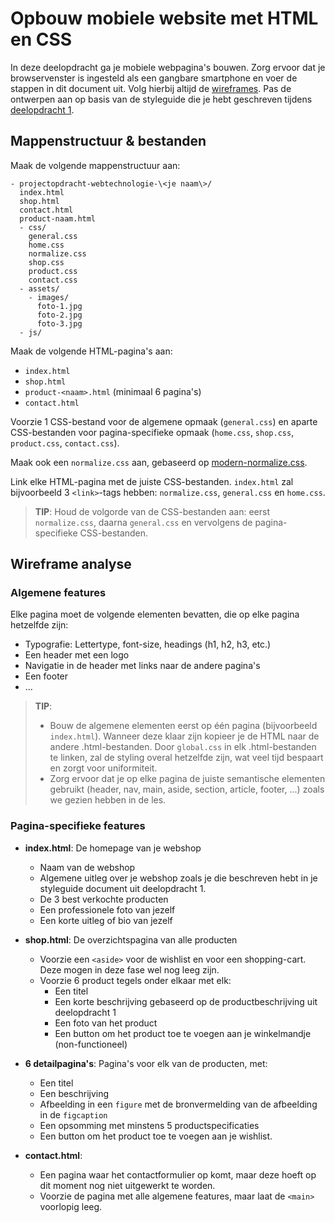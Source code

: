 # Opbouw mobiele website met HTML en CSS

In deze deelopdracht ga je mobiele webpagina's bouwen. Zorg ervoor dat je browservenster is ingesteld als een gangbare smartphone en voer de stappen in dit document uit. Volg hierbij altijd de [wireframes](algemeen.md#wireframes). Pas de ontwerpen aan op basis van de styleguide die je hebt geschreven tijdens [deelopdracht 1](deelopdracht-1-concept-content.md).


## Mappenstructuur & bestanden

Maak de volgende mappenstructuur aan:

```
- projectopdracht-webtechnologie-\<je naam\>/
  index.html
  shop.html
  contact.html
  product-naam.html
  - css/
    general.css
    home.css
    normalize.css
    shop.css
    product.css
    contact.css
  - assets/
    - images/
      foto-1.jpg
      foto-2.jpg
      foto-3.jpg
  - js/
 ``` 
Maak de volgende HTML-pagina's aan:

- `index.html`
- `shop.html`
- `product-<naam>.html` (minimaal 6 pagina's)
- `contact.html`

Voorzie 1 CSS-bestand voor de algemene opmaak (`general.css`) en aparte CSS-bestanden voor pagina-specifieke opmaak (`home.css`, `shop.css`, `product.css`, `contact.css`).

Maak ook een `normalize.css` aan, gebaseerd op [modern-normalize.css](https://github.com/sindresorhus/modern-normalize).

Link elke HTML-pagina met de juiste CSS-bestanden. `index.html` zal bijvoorbeeld 3 `<link>`-tags hebben: `normalize.css`, `general.css` en `home.css`.

> **TIP**: Houd de volgorde van de CSS-bestanden aan: eerst `normalize.css`, daarna `general.css` en vervolgens de pagina-specifieke CSS-bestanden.


## Wireframe analyse 
### Algemene features

Elke pagina moet de volgende elementen bevatten, die op elke pagina hetzelfde zijn:

- Typografie: Lettertype, font-size, headings (h1, h2, h3, etc.)
- Een header met een logo
- Navigatie in de header met links naar de andere pagina's
- Een footer
- ...

> **TIP**: 
> - Bouw de algemene elementen eerst op één pagina (bijvoorbeeld `index.html`). Wanneer deze klaar zijn kopieer je de HTML naar de andere .html-bestanden. Door `global.css` in elk .html-bestanden te linken, zal de styling overal hetzelfde zijn, wat veel tijd bespaart en zorgt voor uniformiteit.
> - Zorg ervoor dat je op elke pagina de juiste semantische elementen gebruikt (header, nav, main, aside, section, article, footer, ...) zoals we gezien hebben in de les.

### Pagina-specifieke features

- **index.html**: De homepage van je webshop
  - Naam van de webshop
  - Algemene uitleg over je webshop zoals je die beschreven hebt in je styleguide document uit deelopdracht 1.
  - De 3 best verkochte producten
  - Een professionele foto van jezelf
  - Een korte uitleg of bio van jezelf

- **shop.html**: De overzichtspagina van alle producten
  - Voorzie een `<aside>` voor de wishlist en voor een shopping-cart. Deze mogen in deze fase wel nog leeg zijn. 
  - Voorzie 6 product tegels onder elkaar met elk:
    - Een titel
    - Een korte beschrijving gebaseerd op de productbeschrijving uit deelopdracht 1
    - Een foto van het product
    - Een button om het product toe te voegen aan je winkelmandje (non-functioneel) 

- **6 detailpagina's**: Pagina's voor elk van de producten, met:
  - Een titel
  - Een beschrijving
  - Afbeelding in een `figure` met de bronvermelding van de afbeelding in de `figcaption`
  - Een opsomming met minstens 5 productspecificaties
  - Een button om het product toe te voegen aan je wishlist.

- **contact.html**: 
  - Een pagina waar het contactformulier op komt, maar deze hoeft op dit moment nog niet uitgewerkt te worden.
  - Voorzie de pagina met alle algemene features, maar laat de `<main>` voorlopig leeg.
